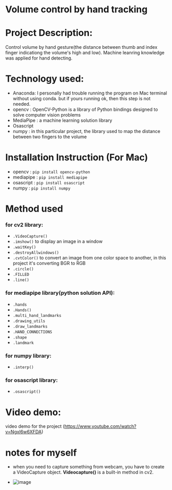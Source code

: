 # Volume control by hand tracking
# Project Description:  
Control volume by hand gesture(the distance between thumb and index finger indicationg the volume's high and low). Machine leanring knowledge was applied for hand detecting.
# Technology used:
- Anaconda: I personally had trouble running the program on Mac terminal without using conda. but if yours running ok, then this step is not needed.
- opencv : OpenCV-Python is a library of Python bindings designed to solve computer vision problems
- MediaPipe : a machine learning solution library
- Osascript
- numpy : in this particular project, the library used to map the distance between two fingers to the volume
# Installation Instruction (For Mac)
- opencv : `pip install opencv-python`
- mediapipe : `pip install mediapipe`
- osascript : `pip install osascript`
- numpy : `pip install numpy`
# Method used
### for cv2 library:
  - `.VideoCapture()`
  - `.imshow()` to display an image in a window
  - `.waitKey()`
  - `.destroyAllwindows()`
  - `.cvtColor()` to convert an image from one color space to another, in this project it's converting BGR to RGB
  - `.circle()`
  - `.FILLED`
  - `.line()`
### for mediapipe library(python solution API):
  - `.hands`
  - `.Hands()`
  - `.multi_hand_landmarks`
  - `.drawing_utils`
  - `.draw_landmarks`
  - `.HAND_CONNECTIONS`
  - `.shape`
  - `.landmark`
### for numpy library:
  - `.interp()`
### for osascript library:
  - `.osascript()`
# Video demo:
video demo for the project (https://www.youtube.com/watch?v=Ngxl6w6XFDA)

  
# notes for myself
  - when you need to capture something from webcam, you have to create a VideoCapture object. **Videocapture()** is a built-in method in cv2.

  - ![image](https://mediapipe.dev/images/mobile/hand_landmarks.png)
